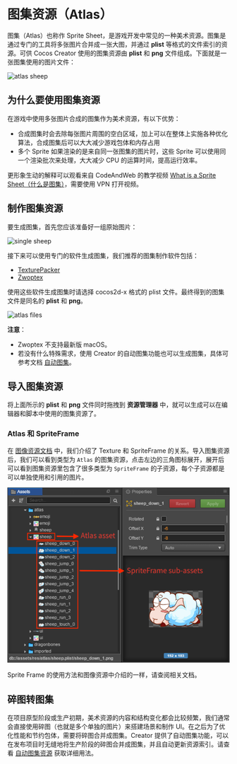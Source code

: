 # 图集资源（Atlas）

图集（Atlas）也称作 Sprite Sheet，是游戏开发中常见的一种美术资源。图集是通过专门的工具将多张图片合并成一张大图，并通过 **plist** 等格式的文件索引的资源。可供 Cocos Creator 使用的图集资源由 **plist** 和 **png** 文件组成。下面就是一张图集使用的图片文件：

![atlas sheep](atlas/sheep_atlas.png)

## 为什么要使用图集资源

在游戏中使用多张图片合成的图集作为美术资源，有以下优势：

- 合成图集时会去除每张图片周围的空白区域，加上可以在整体上实施各种优化算法，合成图集后可以大大减少游戏包体和内存占用
- 多个 Sprite 如果渲染的是来自同一张图集的图片时，这些 Sprite 可以使用同一个渲染批次来处理，大大减少 CPU 的运算时间，提高运行效率。

更形象生动的解释可以观看来自 CodeAndWeb 的教学视频 [What is a Sprite Sheet（什么是图集）](https://www.codeandweb.com/what-is-a-sprite-sheet)，需要使用 VPN 打开视频。

## 制作图集资源

要生成图集，首先您应该准备好一组原始图片：

![single sheep](atlas/single_sheep.png)

接下来可以使用专门的软件生成图集，我们推荐的图集制作软件包括：

- [TexturePacker](https://www.codeandweb.com/texturepacker)
- [Zwoptex](https://zwopple.com/zwoptex/)

使用这些软件生成图集时请选择 cocos2d-x 格式的 plist 文件。最终得到的图集文件是同名的 **plist** 和 **png**。

![atlas files](atlas/atlas_files.png)

**注意**：

- Zwoptex 不支持最新版 macOS。
- 若没有什么特殊需求，使用 Creator 的自动图集功能也可以生成图集，具体可参考文档 [自动图集](./auto-atlas.md)。

## 导入图集资源

将上面所示的 **plist** 和 **png** 文件同时拖拽到 **资源管理器** 中，就可以生成可以在编辑器和脚本中使用的图集资源了。

### Atlas 和 SpriteFrame

在 [图像资源文档](sprite.md#texture-spriteframe-) 中，我们介绍了 Texture 和 SpriteFrame 的关系。导入图集资源后，我们可以看到类型为 `Atlas` 的图集资源，点击左边的三角图标展开，展开后可以看到图集资源里包含了很多类型为 `SpriteFrame` 的子资源，每个子资源都是可以单独使用和引用的图片。

![sprite frame](atlas/spriteframes.png)

Sprite Frame 的使用方法和图像资源中介绍的一样，请查阅相关文档。

## 碎图转图集

在项目原型阶段或生产初期，美术资源的内容和结构变化都会比较频繁，我们通常会直接使用碎图（也就是多个单独的图片）来搭建场景和制作 UI。在之后为了优化性能和节约包体，需要将碎图合并成图集。Creator 提供了自动图集功能，可以在发布项目时无缝地将生产阶段的碎图合并成图集，并且自动更新资源索引。请查看 [自动图集资源](./auto-atlas.md) 获取详细用法。
